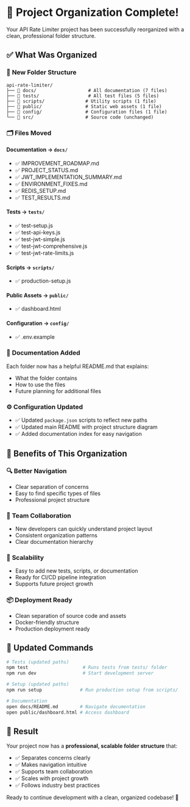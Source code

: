 # 🧹 Project Organization Complete!

Your API Rate Limiter project has been successfully reorganized with a clean, professional folder structure.

## ✅ **What Was Organized**

### 📁 **New Folder Structure**
```
api-rate-limiter/
├── 📁 docs/                   # All documentation (7 files)
├── 📁 tests/                  # All test files (5 files)
├── 📁 scripts/               # Utility scripts (1 file)
├── 📁 public/                # Static web assets (1 file)
├── 📁 config/                # Configuration files (1 file)
└── 📁 src/                   # Source code (unchanged)
```

### 🗂️ **Files Moved**

#### Documentation → `docs/`
- ✅ IMPROVEMENT_ROADMAP.md
- ✅ PROJECT_STATUS.md
- ✅ JWT_IMPLEMENTATION_SUMMARY.md
- ✅ ENVIRONMENT_FIXES.md
- ✅ REDIS_SETUP.md
- ✅ TEST_RESULTS.md

#### Tests → `tests/`
- ✅ test-setup.js
- ✅ test-api-keys.js
- ✅ test-jwt-simple.js
- ✅ test-jwt-comprehensive.js
- ✅ test-jwt-rate-limits.js

#### Scripts → `scripts/`
- ✅ production-setup.js

#### Public Assets → `public/`
- ✅ dashboard.html

#### Configuration → `config/`
- ✅ .env.example

### 📝 **Documentation Added**
Each folder now has a helpful README.md that explains:
- What the folder contains
- How to use the files
- Future planning for additional files

### ⚙️ **Configuration Updated**
- ✅ Updated `package.json` scripts to reflect new paths
- ✅ Updated main README with project structure diagram
- ✅ Added documentation index for easy navigation

## 🎯 **Benefits of This Organization**

### 🔍 **Better Navigation**
- Clear separation of concerns
- Easy to find specific types of files
- Professional project structure

### 👥 **Team Collaboration**
- New developers can quickly understand project layout
- Consistent organization patterns
- Clear documentation hierarchy

### 🚀 **Scalability**
- Easy to add new tests, scripts, or documentation
- Ready for CI/CD pipeline integration
- Supports future project growth

### 📦 **Deployment Ready**
- Clean separation of source code and assets
- Docker-friendly structure
- Production deployment ready

## 🔧 **Updated Commands**

```bash
# Tests (updated paths)
npm test                    # Runs tests from tests/ folder
npm run dev                 # Start development server

# Setup (updated paths)
npm run setup              # Run production setup from scripts/

# Documentation
open docs/README.md        # Navigate documentation
open public/dashboard.html # Access dashboard
```

## 🎊 **Result**

Your project now has a **professional, scalable folder structure** that:
- ✅ Separates concerns clearly
- ✅ Makes navigation intuitive
- ✅ Supports team collaboration
- ✅ Scales with project growth
- ✅ Follows industry best practices

Ready to continue development with a clean, organized codebase! 🚀
